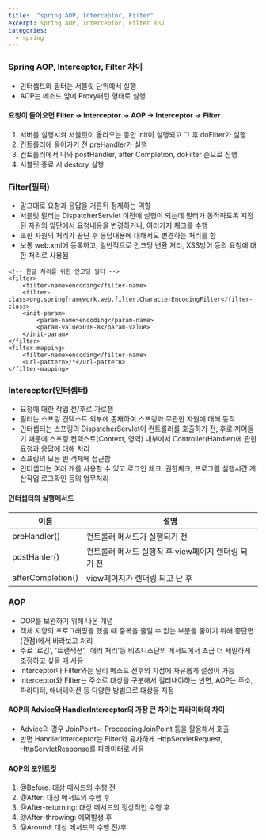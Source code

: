 ```yaml
---
title:  "spring AOP, Interceptor, Filter"
excerpt: spring AOP, Interceptor, Filter 차이
categories:
  - spring
---
```


### Spring AOP, Interceptor, Filter 차이
- 인터셉트와 필터는 서블릿 단위에서 실행
- AOP는 메소드 앞에 Proxy패턴 형태로 실행

#### 요청이 들어오면 Filter -> Interceptor -> AOP -> Interceptor -> Filter

1. 서버를 실행시켜 서블릿이 올라오는 동안 init이 실행되고 그 후 doFilter가 실행
2. 컨트롤러에 들어가기 전 preHandler가 실행
3. 컨트롤러에서 나와 postHandler, after Completion, doFilter 순으로 진행
4. 서블릿 종료 시 destory 실행

### Filter(필터)

- 말그대로 요청과 응답을 거른뒤 정제하는 역할  
- 서블릿 필터는 DispatcherServlet 이전에 실행이 되는데 필터가 동작하도록 지정된 자원의 앞단에서 요청내용을 변경하거나, 여러가지 체크를 수행
- 또한 자원의 처리가 끝난 후 응답내용에 대해서도 변경하는 처리를 함  
- 보통 web.xml에 등록하고, 일반적으로 인코딩 변환 처리, XSS방어 등의 요청에 대한 처리로 사용됨
  
```
<!-- 한글 처리를 위한 인코딩 필터 -->
<filter>
    <filter-name>encoding</filter-name>
    <filter-class>org.springframework.web.filter.CharacterEncodingFilter</filter-class>
    <init-param>
        <param-name>encoding</param-name>
        <param-value>UTF-8</param-value>
    </init-param>
</filter>
<filter-mapping>
    <filter-name>encoding</filter-name>
    <url-pattern>/*</url-pattern>
</filter-mapping>
```  

### Interceptor(인터셉터)
- 요청에 대한 작업 전/후로 가로챔
- 필터는 스프링 컨텍스트 외부에 존재하여 스프링과 무관한 자원에 대해 동작
- 인터셉터는 스프링의 DispatcherServlet이 컨트롤러를 호출하기 전, 후로 끼어들기 때문에 스프링 컨텍스트(Context, 영역) 내부에서 Controller(Handler)에 관한 요청과 응답에 대해 처리
- 스프링의 모든 빈 객체에 접근함
- 인터셉터는 여러 개를 사용할 수 있고 로그인 체크, 권한체크, 프로그램 실행시간 계산작업 로그확인 등의 업무처리

#### 인터셉터의 실행메서드
  
이름 | 설명
---- | ----
preHandler() | 컨트롤러 메서드가 실행되기 전
postHanler() | 컨트롤러 메서드 실행직 후 view페이지 렌더링 되기 전
afterCompletion() | view페이지가 렌더링 되고 난 후
  
### AOP
- OOP를 보완하기 위해 나온 개념
- 객체 지향의 프로그래밍을 했을 때 중복을 줄일 수 없는 부분을 줄이기 위해 종단면(관점)에서 바라보고 처리
- 주로 '로깅', '트랜잭션', '에러 처리'등 비즈니스단의 메서드에서 조금 더 세밀하게 조정하고 싶을 때 사용
- Interceptor나 Filter와는 달리 메소드 전후의 지점에 자유롭게 설정이 가능
- Interceptor와 Filter는 주소로 대상을 구분해서 걸러내야하는 반면, AOP는 주소, 파라미터, 애너테이션 등 다양한 방법으로 대상을 지정


#### AOP의 Advice와 HandlerInterceptor의 가장 큰 차이는 파라미터의 차이
- Advice의 경우 JoinPoint나 ProceedingJoinPoint 등을 활용해서 호출
- 반면 HandlerInterceptor는 Filter와 유사하게 HttpServletRequest, HttpServletResponse를 파라미터로 사용


#### AOP의 포인트컷
1. @Before: 대상 메서드의 수행 전
2. @After: 대상 메서드의 수행 후
3. @After-returning: 대상 메서드의 정상적인 수행 후
4. @After-throwing: 예외발생 후
5. @Around: 대상 메서드의 수행 전/후
